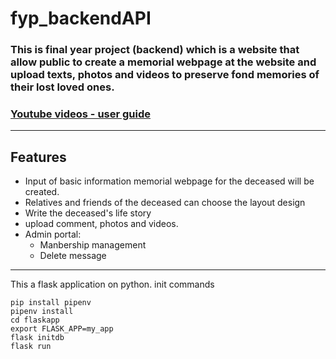 # fyp_backendAPI

### This is final year project (backend) which is a website that allow public to create a memorial webpage at the website and upload texts, photos and videos to preserve fond memories of their lost loved ones.

### [Youtube videos - user guide](https://www.youtube.com/watch?v=gD8Ym6qziEU&list=PLiGMtnKWDUEsIFv1X0fLrGj5zdvJCo1zl)

-----------------------
## Features

- Input of basic information memorial webpage for the deceased will be created.
- Relatives and friends of the deceased can choose the layout design
- Write the deceased's life story
- upload comment, photos and videos.
- Admin portal:
  - Manbership management 
  - Delete message 

------------------------------------------------
This a flask application on python.
init commands 

```
pip install pipenv
pipenv install
cd flaskapp
export FLASK_APP=my_app 
flask initdb
flask run
```






